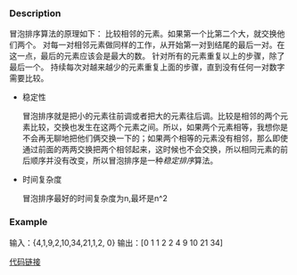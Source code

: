 ### Description
  冒泡排序算法的原理如下：
  比较相邻的元素。如果第一个比第二个大，就交换他们两个。
  对每一对相邻元素做同样的工作，从开始第一对到结尾的最后一对。在这一点，最后的元素应该会是最大的数。
  针对所有的元素重复以上的步骤，除了最后一个。
  持续每次对越来越少的元素重复上面的步骤，直到没有任何一对数字需要比较。

* 稳定性

  冒泡排序就是把小的元素往前调或者把大的元素往后调。比较是相邻的两个元素比较，交换也发生在这两个元素之间。所以，如果两个元素相等，我想你是不会再无聊地把他们俩交换一下的；如果两个相等的元素没有相邻，那么即使通过前面的两两交换把两个相邻起来，这时候也不会交换，所以相同元素的前后顺序并没有改变，所以冒泡排序是一种*稳定排序*算法。  
  
* 时间复杂度

  冒泡排序最好的时间复杂度为n,最坏是n^2
  

### Example
  输入：{4,1,9,2,10,34,21,1,2, 0}
  输出：[0 1 1 2 2 4 9 10 21 34]

[代码链接](https://github.com/KenmyZhang/InterviewQuestionsAndAnswer/blob/master/answers/BubbleSort.go)


